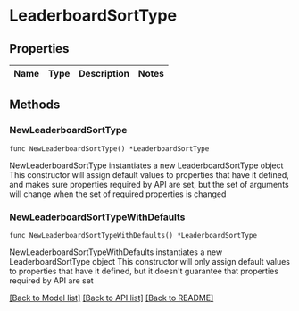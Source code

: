 # LeaderboardSortType

## Properties

Name | Type | Description | Notes
------------ | ------------- | ------------- | -------------

## Methods

### NewLeaderboardSortType

`func NewLeaderboardSortType() *LeaderboardSortType`

NewLeaderboardSortType instantiates a new LeaderboardSortType object
This constructor will assign default values to properties that have it defined,
and makes sure properties required by API are set, but the set of arguments
will change when the set of required properties is changed

### NewLeaderboardSortTypeWithDefaults

`func NewLeaderboardSortTypeWithDefaults() *LeaderboardSortType`

NewLeaderboardSortTypeWithDefaults instantiates a new LeaderboardSortType object
This constructor will only assign default values to properties that have it defined,
but it doesn't guarantee that properties required by API are set


[[Back to Model list]](../README.md#documentation-for-models) [[Back to API list]](../README.md#documentation-for-api-endpoints) [[Back to README]](../README.md)


